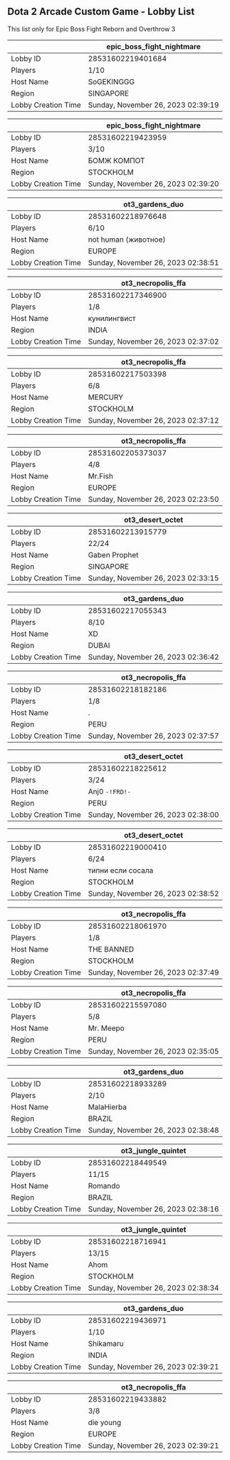 ## Dota 2 Arcade Custom Game - Lobby List

This list only for Epic Boss Fight Reborn and Overthrow 3

|  | epic_boss_fight_nightmare |
| ------ | ------ |
| Lobby ID | 28531602219401684 |
| Players | 1/10 |
| Host Name | SoGEKINGGG |
| Region | SINGAPORE |
| Lobby Creation Time | Sunday, November 26, 2023 02:39:19 |


|  | epic_boss_fight_nightmare |
| ------ | ------ |
| Lobby ID | 28531602219423959 |
| Players | 3/10 |
| Host Name | БОМЖ КОМПОТ |
| Region | STOCKHOLM |
| Lobby Creation Time | Sunday, November 26, 2023 02:39:20 |


|  | ot3_gardens_duo |
| ------ | ------ |
| Lobby ID | 28531602218976648 |
| Players | 6/10 |
| Host Name | not human (животное) |
| Region | EUROPE |
| Lobby Creation Time | Sunday, November 26, 2023 02:38:51 |


|  | ot3_necropolis_ffa |
| ------ | ------ |
| Lobby ID | 28531602217346900 |
| Players | 1/8 |
| Host Name | кунилингвист |
| Region | INDIA |
| Lobby Creation Time | Sunday, November 26, 2023 02:37:02 |


|  | ot3_necropolis_ffa |
| ------ | ------ |
| Lobby ID | 28531602217503398 |
| Players | 6/8 |
| Host Name | MERCURY |
| Region | STOCKHOLM |
| Lobby Creation Time | Sunday, November 26, 2023 02:37:12 |


|  | ot3_necropolis_ffa |
| ------ | ------ |
| Lobby ID | 28531602205373037 |
| Players | 4/8 |
| Host Name | Mr.Fish |
| Region | EUROPE |
| Lobby Creation Time | Sunday, November 26, 2023 02:23:50 |


|  | ot3_desert_octet |
| ------ | ------ |
| Lobby ID | 28531602213915779 |
| Players | 22/24 |
| Host Name | Gaben Prophet |
| Region | SINGAPORE |
| Lobby Creation Time | Sunday, November 26, 2023 02:33:15 |


|  | ot3_gardens_duo |
| ------ | ------ |
| Lobby ID | 28531602217055343 |
| Players | 8/10 |
| Host Name | XD |
| Region | DUBAI |
| Lobby Creation Time | Sunday, November 26, 2023 02:36:42 |


|  | ot3_necropolis_ffa |
| ------ | ------ |
| Lobby ID | 28531602218182186 |
| Players | 1/8 |
| Host Name | . |
| Region | PERU |
| Lobby Creation Time | Sunday, November 26, 2023 02:37:57 |


|  | ot3_desert_octet |
| ------ | ------ |
| Lobby ID | 28531602218225612 |
| Players | 3/24 |
| Host Name | Anj0 `-!FRD!-` |
| Region | PERU |
| Lobby Creation Time | Sunday, November 26, 2023 02:38:00 |


|  | ot3_desert_octet |
| ------ | ------ |
| Lobby ID | 28531602219000410 |
| Players | 6/24 |
| Host Name | типни если сосала |
| Region | STOCKHOLM |
| Lobby Creation Time | Sunday, November 26, 2023 02:38:52 |


|  | ot3_necropolis_ffa |
| ------ | ------ |
| Lobby ID | 28531602218061970 |
| Players | 1/8 |
| Host Name | THE BANNED |
| Region | STOCKHOLM |
| Lobby Creation Time | Sunday, November 26, 2023 02:37:49 |


|  | ot3_necropolis_ffa |
| ------ | ------ |
| Lobby ID | 28531602215597080 |
| Players | 5/8 |
| Host Name | Mr. Meepo |
| Region | PERU |
| Lobby Creation Time | Sunday, November 26, 2023 02:35:05 |


|  | ot3_gardens_duo |
| ------ | ------ |
| Lobby ID | 28531602218933289 |
| Players | 2/10 |
| Host Name | MalaHierba |
| Region | BRAZIL |
| Lobby Creation Time | Sunday, November 26, 2023 02:38:48 |


|  | ot3_jungle_quintet |
| ------ | ------ |
| Lobby ID | 28531602218449549 |
| Players | 11/15 |
| Host Name | Romando |
| Region | BRAZIL |
| Lobby Creation Time | Sunday, November 26, 2023 02:38:16 |


|  | ot3_jungle_quintet |
| ------ | ------ |
| Lobby ID | 28531602218716941 |
| Players | 13/15 |
| Host Name | Ahom |
| Region | STOCKHOLM |
| Lobby Creation Time | Sunday, November 26, 2023 02:38:34 |


|  | ot3_gardens_duo |
| ------ | ------ |
| Lobby ID | 28531602219436971 |
| Players | 1/10 |
| Host Name | Shikamaru |
| Region | INDIA |
| Lobby Creation Time | Sunday, November 26, 2023 02:39:21 |


|  | ot3_necropolis_ffa |
| ------ | ------ |
| Lobby ID | 28531602219433882 |
| Players | 3/8 |
| Host Name | die young |
| Region | EUROPE |
| Lobby Creation Time | Sunday, November 26, 2023 02:39:21 |


